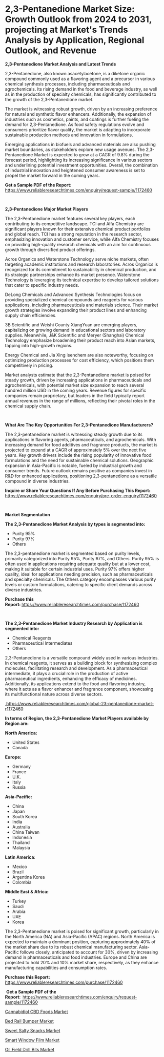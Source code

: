 <p><h1>2,3-Pentanedione Market Size: Growth Outlook from 2024 to 2031, projecting at Market's Trends Analysis by Application, Regional Outlook, and Revenue</h1></p><p><strong>2,3-Pentanedione Market Analysis and Latest Trends</strong></p>
<p><p>2,3-Pentanedione, also known asacetylacetone, is a diketone organic compound commonly used as a flavoring agent and a precursor in various chemical synthesis processes, including pharmaceuticals and agrochemicals. Its rising demand in the food and beverage industry, as well as in the production of specialty chemicals, has significantly contributed to the growth of the 2,3-Pentanedione market.</p><p>The market is witnessing robust growth, driven by an increasing preference for natural and synthetic flavor enhancers. Additionally, the expansion of industries such as cosmetics, paints, and coatings is further fueling the demand for 2,3-Pentanedione. As food safety regulations evolve and consumers prioritize flavor quality, the market is adapting to incorporate sustainable production methods and innovation in formulations.</p><p>Emerging applications in biofuels and advanced materials are also pushing market boundaries, as stakeholders explore new usage avenues. The 2,3-Pentanedione Market is expected to grow at a CAGR of 9.8% during the forecast period, highlighting its increasing significance in various sectors and underlining potential investment opportunities. Overall, the combination of industrial innovation and heightened consumer awareness is set to propel the market forward in the coming years.</p></p>
<p><strong>Get a Sample PDF of the Report:&nbsp;</strong> <a href="https://www.reliableresearchtimes.com/enquiry/request-sample/1172460?utm_campaign=1386&utm_medium=2&utm_source=Github&utm_content=ia&utm_term=01102024&utm_id=23-pentanedione">https://www.reliableresearchtimes.com/enquiry/request-sample/1172460</a></p>
<p>&nbsp;</p>
<p><strong>2,3-Pentanedione Major Market Players</strong></p>
<p><p>The 2,3-Pentanedione market features several key players, each contributing to its competitive landscape. TCI and Alfa Chemistry are significant players known for their extensive chemical product portfolios and global reach. TCI has a strong reputation in the research sector, emphasizing innovation and customer service, while Alfa Chemistry focuses on providing high-quality research chemicals with an aim for continuous growth through diversified product offerings.</p><p>Acros Organics and Waterstone Technology serve niche markets, often targeting academic institutions and research laboratories. Acros Organics is recognized for its commitment to sustainability in chemical production, and its strategic partnerships enhance its market presence. Waterstone Technology is leveraging its technical expertise to develop tailored solutions that cater to specific industry needs.</p><p>DeLong Chemicals and Advanced Synthesis Technologies focus on providing specialized chemical compounds and reagents for various applications, including pharmaceuticals and materials science. Their market growth strategies involve expanding their product lines and enhancing supply chain efficiencies.</p><p>3B Scientific and Weishi County XiangYuan are emerging players, capitalizing on growing demand in educational sectors and laboratory supplies. Meanwhile, J&K Scientific and Meryer (Shanghai) Chemical Technology emphasize broadening their product reach into Asian markets, tapping into high-growth regions.</p><p>Energy Chemical and Jia Xing Isenchem are also noteworthy, focusing on optimizing production processes for cost efficiency, which positions them competitively in pricing. </p><p>Market analysts estimate that the 2,3-Pentanedione market is poised for steady growth, driven by increasing applications in pharmaceuticals and agrochemicals, with potential market size expansion to reach several hundred million USD in the coming years. Revenue figures for specific companies remain proprietary, but leaders in the field typically report annual revenues in the range of millions, reflecting their pivotal roles in the chemical supply chain.</p></p>
<p>&nbsp;</p>
<p><strong>What Are The Key Opportunities For 2,3-Pentanedione Manufacturers?</strong></p>
<p><p>The 2,3-pentanedione market is witnessing steady growth due to its applications in flavoring agents, pharmaceuticals, and agrochemicals. With increasing demand for food additives and fragrance products, the market is projected to expand at a CAGR of approximately 5% over the next five years. Key growth drivers include the rising popularity of innovative food formulations and the need for sustainable chemical solutions. Geographic expansion in Asia-Pacific is notable, fueled by industrial growth and consumer trends. Future outlook remains positive as companies invest in R&D for enhanced applications, positioning 2,3-pentanedione as a versatile compound in diverse industries.</p></p>
<p><strong>Inquire or Share Your Questions If Any Before Purchasing This Report:</strong> <a href="https://www.reliableresearchtimes.com/enquiry/pre-order-enquiry/1172460?utm_campaign=1386&utm_medium=2&utm_source=Github&utm_content=ia&utm_term=01102024&utm_id=23-pentanedione">https://www.reliableresearchtimes.com/enquiry/pre-order-enquiry/1172460</a></p>
<p>&nbsp;</p>
<p><strong>Market Segmentation</strong></p>
<p><strong>The 2,3-Pentanedione Market Analysis by types is segmented into:</strong></p>
<p><ul><li>Purity 95%</li><li>Purity 97%</li><li>Others</li></ul></p>
<p><p>The 2,3-pentanedione market is segmented based on purity levels, primarily categorized into Purity 95%, Purity 97%, and Others. Purity 95% is often used in applications requiring adequate quality but at a lower cost, making it suitable for certain industrial uses. Purity 97% offers higher quality, ideal for applications needing precision, such as pharmaceuticals and specialty chemicals. The Others category encompasses various purity levels or custom formulations, catering to specific client demands across diverse industries.</p></p>
<p><strong>Purchase this Report:&nbsp;</strong><a href="https://www.reliableresearchtimes.com/purchase/1172460?utm_campaign=1386&utm_medium=2&utm_source=Github&utm_content=ia&utm_term=01102024&utm_id=23-pentanedione">https://www.reliableresearchtimes.com/purchase/1172460</a></p>
<p>&nbsp;</p>
<p><strong>The 2,3-Pentanedione Market Industry Research by Application is segmented into:</strong></p>
<p><ul><li>Chemical Reagents</li><li>Pharmaceutical Intermediates</li><li>Others</li></ul></p>
<p><p>2,3-Pentanedione is a versatile compound widely used in various industries. In chemical reagents, it serves as a building block for synthesizing complex molecules, facilitating research and development. As a pharmaceutical intermediate, it plays a crucial role in the production of active pharmaceutical ingredients, enhancing the efficacy of medicines. Additionally, its applications extend to the food and flavoring industry, where it acts as a flavor enhancer and fragrance component, showcasing its multifunctional nature across diverse sectors.</p></p>
<p><a href="https://www.reliableresearchtimes.com/global-23-pentanedione-market-r1172460?utm_campaign=1386&utm_medium=2&utm_source=Github&utm_content=ia&utm_term=01102024&utm_id=23-pentanedione">&nbsp;https://www.reliableresearchtimes.com/global-23-pentanedione-market-r1172460</a></p>
<p><strong>In terms of Region, the 2,3-Pentanedione Market Players available by Region are:</strong></p>
<p>
    <p> <strong> North America: </strong>
        <ul>
            <li>United States</li>
            <li>Canada</li>
        </ul>
        </p> 
    <p> <strong> Europe: </strong>
        <ul>
            <li>Germany</li>
            <li>France</li>
            <li>U.K.</li>
            <li>Italy</li>
            <li>Russia</li>
        </ul>
        </p> 
    <p> <strong> Asia-Pacific: </strong>
        <ul>
            <li>China</li>
            <li>Japan</li>
            <li>South Korea</li>
            <li>India</li>
            <li>Australia</li>
            <li>China Taiwan</li>
            <li>Indonesia</li>
            <li>Thailand</li>
            <li>Malaysia</li>
        </ul>
        </p> 
    <p> <strong> Latin America: </strong>
        <ul>
            <li>Mexico</li>
            <li>Brazil</li>
            <li>Argentina Korea</li>
            <li>Colombia</li>
        </ul>
        </p> 
    <p> <strong> Middle East & Africa: </strong>
        <ul>
            <li>Turkey</li>
            <li>Saudi</li>
            <li>Arabia</li>
            <li>UAE</li>
            <li>Korea</li>
        </ul>
    </p>
    </p>
<p><p>The 2,3-Pentanedione market is poised for significant growth, particularly in the North America (NA) and Asia-Pacific (APAC) regions. North America is expected to maintain a dominant position, capturing approximately 40% of the market share due to its robust chemical manufacturing sector. Asia-Pacific follows closely, anticipated to account for 30%, driven by increasing demand in pharmaceuticals and food industries. Europe and China are projected to hold 20% and 10% market share, respectively, as they enhance manufacturing capabilities and consumption rates.</p></p>
<p><strong>Purchase this Report: </strong><a href="https://www.reliableresearchtimes.com/purchase/1172460?utm_campaign=1386&utm_medium=2&utm_source=Github&utm_content=ia&utm_term=01102024&utm_id=23-pentanedione">https://www.reliableresearchtimes.com/purchase/1172460</a></p>
<p>&nbsp;<strong>Get a Sample PDF of the Report:&nbsp;&nbsp;</strong><a href="https://www.reliableresearchtimes.com/enquiry/request-sample/1172460?utm_campaign=1386&utm_medium=2&utm_source=Github&utm_content=ia&utm_term=01102024&utm_id=23-pentanedione">https://www.reliableresearchtimes.com/enquiry/request-sample/1172460</a></p>
<p><strong></strong></p>
<p><p><a href="https://issuu.com/reportprime-2/docs/cannabidiol-cbd-foods-market-size-2_aac529f84a2232?utm_campaign=1386&utm_medium=2&utm_source=Github&utm_content=ia&utm_term=01102024&utm_id=23-pentanedione">Cannabidiol CBD Foods Market</a></p><p><a href="https://www.linkedin.com/pulse/global-bed-rail-bumper-market-trends-forecasts-strategic-analysis-ou7qc?utm_campaign=1386&utm_medium=2&utm_source=Github&utm_content=ia&utm_term=01102024&utm_id=23-pentanedione">Bed Rail Bumper Market</a></p><p><a href="https://issuu.com/reportprime-2/docs/sweet-salty-snacks-market-size-2030_37fd9f0338cd15?utm_campaign=1386&utm_medium=2&utm_source=Github&utm_content=ia&utm_term=01102024&utm_id=23-pentanedione">Sweet Salty Snacks Market</a></p><p><a href="https://www.linkedin.com/pulse/smart-window-film-market-size-growth-industry-analysis-segmentation-7dubc?utm_campaign=1386&utm_medium=2&utm_source=Github&utm_content=ia&utm_term=01102024&utm_id=23-pentanedione">Smart Window Film Market</a></p><p><a href="https://github.com/marloy8/Market-Research-Report-List-6/blob/main/oil-field-drill-bits-market.md?utm_campaign=1386&utm_medium=2&utm_source=Github&utm_content=ia&utm_term=01102024&utm_id=23-pentanedione">Oil Field Drill Bits Market</a></p></p>
